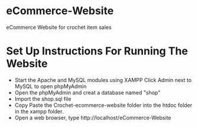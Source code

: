 # eCommerce-Website
eCommerce Website for crochet item sales


# Set Up Instructions For Running The Website

* Start the Apache and MySQL modules using XAMPP
Click Admin next to MySQL to open phpMyAdmin
* Open the phpMyAdmin and creat a database named "shop"
* Import the shop.sql file 
* Copy Paste the Crochet-ecommerce-website folder into the htdoc folder in the xampp folder.
* Open a web browser, type http://localhost/eCommerce-Website
